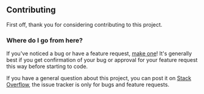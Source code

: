 ﻿## Contributing
 First off, thank you for considering contributing to this project.

### Where do I go from here?
If you've noticed a bug or have a feature request,  [make one](https://github.com/ncu106503522/androidAppMobile/issues/new)! It's generally best if you get confirmation of your bug or approval for your feature request this way before starting to code.

If you have a general question about this project, you can post it on  [Stack Overflow](http://stackoverflow.com/questions/tagged/activeadmin), the issue tracker is only for bugs and feature requests.




